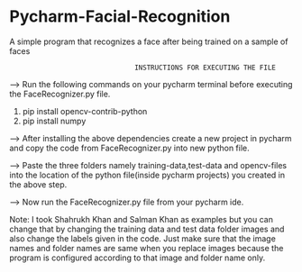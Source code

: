 # Pycharm-Facial-Recognition
A simple program that recognizes a face  after being trained on a sample of faces

                                   INSTRUCTIONS FOR EXECUTING THE FILE
                                   
--> Run the following commands on your pycharm terminal before executing the FaceRecognizer.py file. 

1)  pip install opencv-contrib-python
2)  pip install numpy

--> After installing the above dependencies create a new project in pycharm and copy the code from FaceRecognizer.py into new python file.

--> Paste the three folders namely training-data,test-data and opencv-files into the location of the python file(inside pycharm projects) you created in the above step.

--> Now run the FaceRecognizer.py file from your pycharm ide.

Note: I took Shahrukh Khan and Salman Khan as examples but you can change that by changing the training data and test data folder images and also change the labels given in the code.
      Just make sure that the image names and folder names are same when you replace images because the program is configured according to that image and folder name only.
